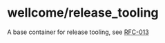 # wellcome/release_tooling

A base container for release tooling, see [RFC-013](https://github.com/wellcometrust/platform/tree/master/docs/rfcs/013-release_deployment_tracking)